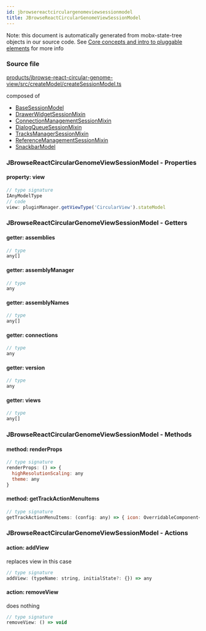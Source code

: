 ```yaml
---
id: jbrowsereactcirculargenomeviewsessionmodel
title: JBrowseReactCircularGenomeViewSessionModel
---
```


Note: this document is automatically generated from mobx-state-tree objects in
our source code. See
[Core concepts and intro to pluggable elements](/docs/developer_guide/) for more
info

### Source file

[products/jbrowse-react-circular-genome-view/src/createModel/createSessionModel.ts](https://github.com/GMOD/jbrowse-components/blob/main/products/jbrowse-react-circular-genome-view/src/createModel/createSessionModel.ts)

composed of

- [BaseSessionModel](../basesessionmodel)
- [DrawerWidgetSessionMixin](../drawerwidgetsessionmixin)
- [ConnectionManagementSessionMixin](../connectionmanagementsessionmixin)
- [DialogQueueSessionMixin](../dialogqueuesessionmixin)
- [TracksManagerSessionMixin](../tracksmanagersessionmixin)
- [ReferenceManagementSessionMixin](../referencemanagementsessionmixin)
- [SnackbarModel](../snackbarmodel)

### JBrowseReactCircularGenomeViewSessionModel - Properties

#### property: view

```js
// type signature
IAnyModelType
// code
view: pluginManager.getViewType('CircularView').stateModel
```

### JBrowseReactCircularGenomeViewSessionModel - Getters

#### getter: assemblies

```js
// type
any[]
```

#### getter: assemblyManager

```js
// type
any
```

#### getter: assemblyNames

```js
// type
any[]
```

#### getter: connections

```js
// type
any
```

#### getter: version

```js
// type
any
```

#### getter: views

```js
// type
any[]
```

### JBrowseReactCircularGenomeViewSessionModel - Methods

#### method: renderProps

```js
// type signature
renderProps: () => {
  highResolutionScaling: any
  theme: any
}
```

#### method: getTrackActionMenuItems

```js
// type signature
getTrackActionMenuItems: (config: any) => { icon: OverridableComponent<SvgIconTypeMap<{}, "svg">> & { muiName: string; }; label: string; onClick: () => void; }[]
```

### JBrowseReactCircularGenomeViewSessionModel - Actions

#### action: addView

replaces view in this case

```js
// type signature
addView: (typeName: string, initialState?: {}) => any
```

#### action: removeView

does nothing

```js
// type signature
removeView: () => void
```
